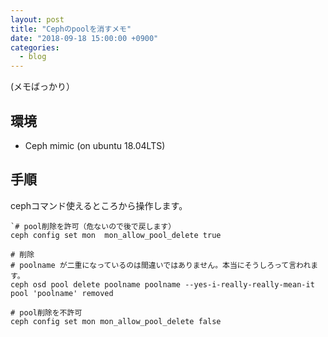```yaml
---
layout: post
title: "Cephのpoolを消すメモ"
date: "2018-09-18 15:00:00 +0900"
categories: 
  - blog
---
```


(メモばっかり）  

## 環境

* Ceph mimic (on ubuntu 18.04LTS)

## 手順

cephコマンド使えるところから操作します。  

```
`# pool削除を許可（危ないので後で戻します）
ceph config set mon  mon_allow_pool_delete true

# 削除
# poolname が二重になっているのは間違いではありません。本当にそうしろって言われます。
ceph osd pool delete poolname poolname --yes-i-really-really-mean-it
pool 'poolname' removed

# pool削除を不許可
ceph config set mon mon_allow_pool_delete false

````

